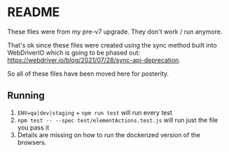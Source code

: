# README

These files were from my pre-v7 upgrade. They don't work / run anymore. 

That's ok since these files were created using the sync method built into WebDriverIO which is going to be phased out: https://webdriver.io/blog/2021/07/28/sync-api-deprecation.

So all of these files have been moved here for posterity. 

## Running

1. `ENV=qa|dev|staging` + `npm run test` will run every test
2. `npm test -- --spec test/elementActions.test.js` <aka path of test> will run just the file you pass it
3. Details are missing on how to run the dockerized version of the browsers. 